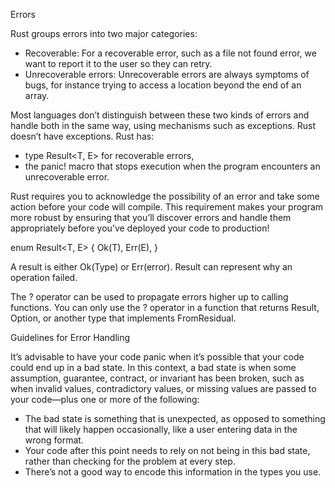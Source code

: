 Errors

Rust groups errors into two major categories: 
 - Recoverable: For a recoverable error, such as a file not found error, we want to report it to the user so they can retry.
 - Unrecoverable errors: Unrecoverable errors are always symptoms of bugs, for instance trying to access a location beyond the end of an array. 

Most languages don’t distinguish between these two kinds of errors and handle both in the same way, using mechanisms such as exceptions. Rust doesn’t have exceptions. Rust has:

 - type Result<T, E> for recoverable errors,
 - the panic! macro that stops execution when the program encounters an unrecoverable error.

Rust requires you to acknowledge the possibility of an error and take some action before your code will compile. This requirement makes your program more robust by ensuring that you’ll discover errors and handle them appropriately before you’ve deployed your code to production!

enum Result<T, E> {
    Ok(T),
    Err(E),
}

A result is either Ok(Type) or Err(error). Result can represent why an operation failed.

The ? operator can be used to propagate errors higher up to calling functions. You can only use the ? operator in a function that returns Result, Option, or another type that implements FromResidual. 

Guidelines for Error Handling

It’s advisable to have your code panic when it’s possible that your code could end up in a bad state. In this context, a bad state is when some assumption, guarantee, contract, or invariant has been broken, such as when invalid values, contradictory values, or missing values are passed to your code—plus one or more of the following:

 - The bad state is something that is unexpected, as opposed to something that will likely happen occasionally, like a user entering data in the wrong format.
 - Your code after this point needs to rely on not being in this bad state, rather than checking for the problem at every step.
 - There’s not a good way to encode this information in the types you use. 




